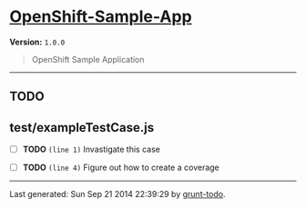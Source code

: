# [OpenShift-Sample-App]( http://www.openshift.com/ )

**Version:** `1.0.0`

> OpenShift Sample Application

* * *

## TODO

## test/exampleTestCase.js

-  [ ] **TODO** `(line 1)`  Invastigate this case
-  [ ] **TODO** `(line 4)`  Figure out how to create a coverage


* * *

Last generated: Sun Sep 21 2014 22:39:29 by [grunt-todo](https://github.com/leny/grunt-todo).
